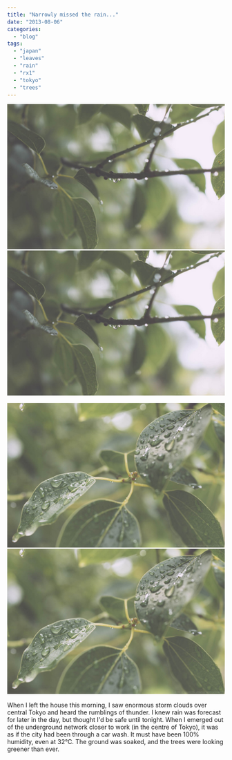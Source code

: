 ```yaml
---
title: "Narrowly missed the rain..."
date: "2013-08-06"
categories: 
  - "blog"
tags: 
  - "japan"
  - "leaves"
  - "rain"
  - "rx1"
  - "tokyo"
  - "trees"
---
```


![_DSC0200.jpg](/assets/images/975db-dsc0200.jpg)![_DSC0200.jpg](/assets/images/975db-dsc0200.jpg)

![_DSC0201.jpg](/assets/images/4f376-dsc0201.jpg)![_DSC0201.jpg](/assets/images/4f376-dsc0201.jpg)

When I left the house this morning, I saw enormous storm clouds over central Tokyo and heard the rumblings of thunder. I knew rain was forecast for later in the day, but thought I'd be safe until tonight. When I emerged out of the underground network closer to work (in the centre of Tokyo), it was as if the city had been through a car wash. It must have been 100% humidity, even at 32℃. The ground was soaked, and the trees were looking greener than ever.
